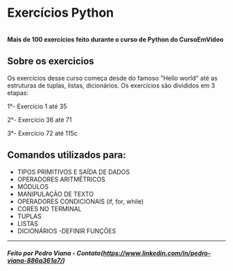 # Exercícios Python
<br><b>Mais de 100 exercícios feito durante o curso de Python do CursoEmVideo</b>

##  Sobre os exercicios
 Os exercícios desse curso começa desde do famoso "Hello world" até as estruturas de tuplas, listas, dicionários. Os exercícios são divididos em 3 etapas:
 <p> 1°- Exercício 1 até 35</p>
 <p> 2°- Exercício 36 até 71</p>
 <p> 3°- Exercício 72 até 115c</p>
 
##  Comandos utilizados para:
- TIPOS PRIMITIVOS E SAÍDA DE DADOS
- OPERADORES ARITMÉTRICOS
- MÓDULOS
- MANIPULAÇÃO DE TEXTO
- OPERADORES CONDICIONAIS (if, for, while)
- CORES NO TERMINAL
- TUPLAS
- LISTAS
- DICIONÁRIOS
-DEFINIR FUNÇÕES

<hr>

#####  Feito por Pedro Viana - Contato(https://www.linkedin.com/in/pedro-viana-886a361a7/)
